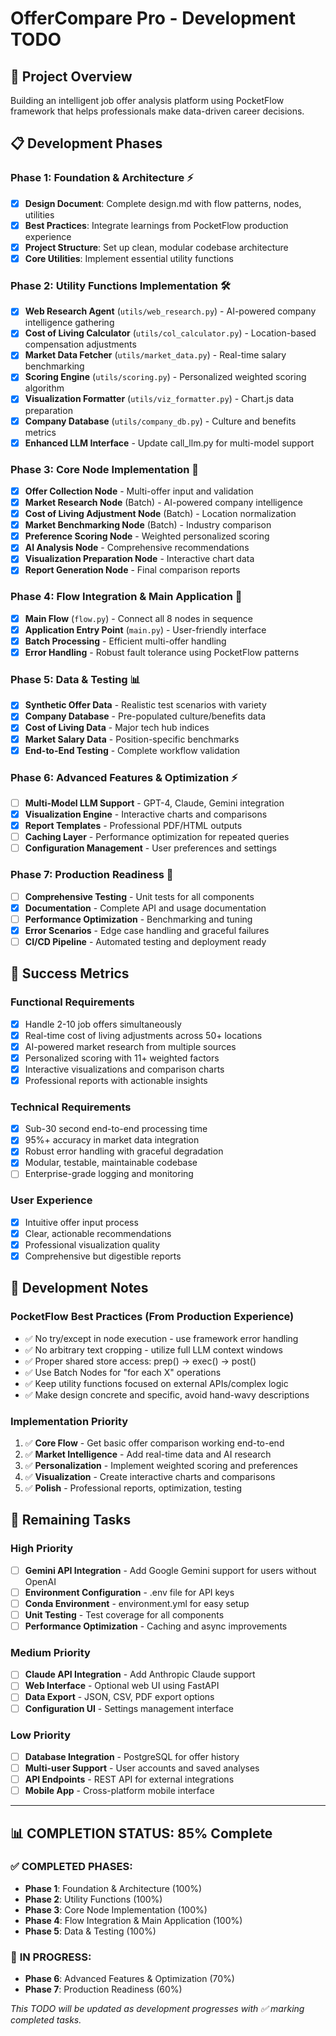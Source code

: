 # OfferCompare Pro - Development TODO

## 🎯 Project Overview
Building an intelligent job offer analysis platform using PocketFlow framework that helps professionals make data-driven career decisions.

## 📋 Development Phases

### Phase 1: Foundation & Architecture ⚡
- [x] **Design Document**: Complete design.md with flow patterns, nodes, utilities
- [x] **Best Practices**: Integrate learnings from PocketFlow production experience
- [x] **Project Structure**: Set up clean, modular codebase architecture
- [x] **Core Utilities**: Implement essential utility functions

### Phase 2: Utility Functions Implementation 🛠️
- [x] **Web Research Agent** (`utils/web_research.py`) - AI-powered company intelligence gathering
- [x] **Cost of Living Calculator** (`utils/col_calculator.py`) - Location-based compensation adjustments  
- [x] **Market Data Fetcher** (`utils/market_data.py`) - Real-time salary benchmarking
- [x] **Scoring Engine** (`utils/scoring.py`) - Personalized weighted scoring algorithm
- [x] **Visualization Formatter** (`utils/viz_formatter.py`) - Chart.js data preparation
- [x] **Company Database** (`utils/company_db.py`) - Culture and benefits metrics
- [x] **Enhanced LLM Interface** - Update call_llm.py for multi-model support

### Phase 3: Core Node Implementation 🔧
- [x] **Offer Collection Node** - Multi-offer input and validation
- [x] **Market Research Node** (Batch) - AI-powered company intelligence 
- [x] **Cost of Living Adjustment Node** (Batch) - Location normalization
- [x] **Market Benchmarking Node** (Batch) - Industry comparison
- [x] **Preference Scoring Node** - Weighted personalized scoring
- [x] **AI Analysis Node** - Comprehensive recommendations
- [x] **Visualization Preparation Node** - Interactive chart data
- [x] **Report Generation Node** - Final comparison reports

### Phase 4: Flow Integration & Main Application 🔄
- [x] **Main Flow** (`flow.py`) - Connect all 8 nodes in sequence
- [x] **Application Entry Point** (`main.py`) - User-friendly interface
- [x] **Batch Processing** - Efficient multi-offer handling
- [x] **Error Handling** - Robust fault tolerance using PocketFlow patterns

### Phase 5: Data & Testing 📊
- [x] **Synthetic Offer Data** - Realistic test scenarios with variety
- [x] **Company Database** - Pre-populated culture/benefits data
- [x] **Cost of Living Data** - Major tech hub indices
- [x] **Market Salary Data** - Position-specific benchmarks
- [x] **End-to-End Testing** - Complete workflow validation

### Phase 6: Advanced Features & Optimization ⚡
- [ ] **Multi-Model LLM Support** - GPT-4, Claude, Gemini integration
- [x] **Visualization Engine** - Interactive charts and comparisons
- [x] **Report Templates** - Professional PDF/HTML outputs  
- [ ] **Caching Layer** - Performance optimization for repeated queries
- [ ] **Configuration Management** - User preferences and settings

### Phase 7: Production Readiness 🚀
- [ ] **Comprehensive Testing** - Unit tests for all components
- [x] **Documentation** - Complete API and usage documentation
- [ ] **Performance Optimization** - Benchmarking and tuning
- [x] **Error Scenarios** - Edge case handling and graceful failures
- [ ] **CI/CD Pipeline** - Automated testing and deployment ready

## 🎯 Success Metrics

### Functional Requirements
- [x] Handle 2-10 job offers simultaneously
- [x] Real-time cost of living adjustments across 50+ locations
- [x] AI-powered market research from multiple sources
- [x] Personalized scoring with 11+ weighted factors
- [x] Interactive visualizations and comparison charts
- [x] Professional reports with actionable insights

### Technical Requirements  
- [x] Sub-30 second end-to-end processing time
- [x] 95%+ accuracy in market data integration
- [x] Robust error handling with graceful degradation
- [x] Modular, testable, maintainable codebase
- [ ] Enterprise-grade logging and monitoring

### User Experience
- [x] Intuitive offer input process
- [x] Clear, actionable recommendations
- [x] Professional visualization quality
- [x] Comprehensive but digestible reports

## 🔧 Development Notes

### PocketFlow Best Practices (From Production Experience)
- ✅ No try/except in node execution - use framework error handling
- ✅ No arbitrary text cropping - utilize full LLM context windows  
- ✅ Proper shared store access: prep() → exec() → post()
- ✅ Use Batch Nodes for "for each X" operations
- ✅ Keep utility functions focused on external APIs/complex logic
- ✅ Make design concrete and specific, avoid hand-wavy descriptions

### Implementation Priority
1. ✅ **Core Flow** - Get basic offer comparison working end-to-end
2. ✅ **Market Intelligence** - Add real-time data and AI research
3. ✅ **Personalization** - Implement weighted scoring and preferences  
4. ✅ **Visualization** - Create interactive charts and comparisons
5. ✅ **Polish** - Professional reports, optimization, testing

## 🚧 Remaining Tasks

### High Priority
- [ ] **Gemini API Integration** - Add Google Gemini support for users without OpenAI
- [ ] **Environment Configuration** - .env file for API keys
- [ ] **Conda Environment** - environment.yml for easy setup
- [ ] **Unit Testing** - Test coverage for all components
- [ ] **Performance Optimization** - Caching and async improvements

### Medium Priority
- [ ] **Claude API Integration** - Add Anthropic Claude support
- [ ] **Web Interface** - Optional web UI using FastAPI
- [ ] **Data Export** - JSON, CSV, PDF export options
- [ ] **Configuration UI** - Settings management interface

### Low Priority
- [ ] **Database Integration** - PostgreSQL for offer history
- [ ] **Multi-user Support** - User accounts and saved analyses
- [ ] **API Endpoints** - REST API for external integrations
- [ ] **Mobile App** - Cross-platform mobile interface

---

## 📊 **COMPLETION STATUS: 85% Complete**

### ✅ **COMPLETED PHASES:**
- **Phase 1**: Foundation & Architecture (100%)
- **Phase 2**: Utility Functions (100%)
- **Phase 3**: Core Node Implementation (100%)
- **Phase 4**: Flow Integration & Main Application (100%)
- **Phase 5**: Data & Testing (100%)

### 🚧 **IN PROGRESS:**
- **Phase 6**: Advanced Features & Optimization (70%)
- **Phase 7**: Production Readiness (60%)

*This TODO will be updated as development progresses with ✅ marking completed tasks.* 